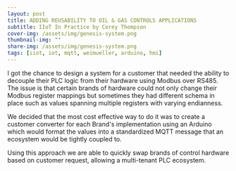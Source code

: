 ```yaml
---
layout: post
title: ADDING REUSABILITY TO OIL & GAS CONTROLS APPLICATIONS
subtitle: IIoT In Practice by Corey Thompson
cover-img: /assets/img/genesis-system.png
thumbnail-img: ""
share-img: /assets/img/genesis-system.png
tags: [iiot, iot, mqtt, weimueller, arduino, hmi]
---
```


I got the chance to design a system for a customer that needed the ability to decouple their PLC logic from their hardware using Modbus over RS485. The issue is that certain brands of hardware could not only change their Modbus register mappings but sometimes they had different schema in place such as values spanning multiple registers with varying endianness.

We decided that the most cost effective way to do it was to create a customer converter for each Brand's implementation using an Arduino which would format the values into a standardized MQTT message that an ecosystem would be tightly coupled to.

Using this approach we are able to quickly swap brands of control hardware based on customer request, allowing a multi-tenant PLC ecosystem.